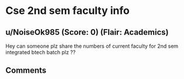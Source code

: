 # Cse 2nd sem faculty info
## u/NoiseOk985 (Score: 0) (Flair: Academics)
Hey can someone plz share the numbers of current faculty for 2nd sem integrated btech batch plz ??


## Comments



